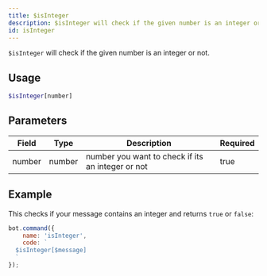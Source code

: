 ```yaml
---
title: $isInteger
description: $isInteger will check if the given number is an integer or not.
id: isInteger
---
```


`$isInteger` will check if the given number is an integer or not.

## Usage

```php
$isInteger[number]
```

## Parameters

| Field  | Type   | Description                                       | Required |
|--------|--------|---------------------------------------------------|----------|
| number | number | number you want to check if its an integer or not | true     |

## Example

This checks if your message contains an integer and returns `true` or `false`:

```javascript
bot.command({
    name: 'isInteger',
    code: `
  $isInteger[$message]
  `
});
```
